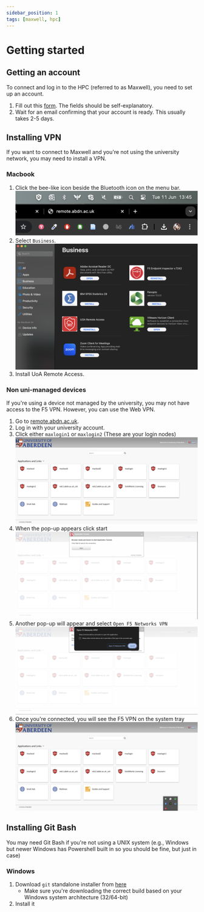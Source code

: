 ```yaml
---
sidebar_position: 1
tags: [maxwell, hpc]
---
```


# Getting started

## Getting an account

To connect and log in to the HPC (referred to as Maxwell), you need to set up an account.

1. Fill out this [form](https://forms.office.com/Pages/ResponsePage.aspx?Host=Teams&lang=%7Blocale%7D&groupId=%7BgroupId%7D&tid=%7Btid%7D&teamsTheme=%7Btheme%7D&upn=%7Bupn%7D&id=rRkrjJxf1EmQdz7Dz8UrPwnct1uLpx5IjNgNRGJ4P6NUMU1WVDJZV0lLTFpJTUJHUjRQMUtEUkVXMiQlQCN0PWcu). The fields should be self-explanatory.
2. Wait for an email confirming that your account is ready. This usually takes 2-5 days.

## Installing VPN

If you want to connect to Maxwell and you're not using the university network, you may need to install a VPN.

### Macbook

1. Click the bee-like icon beside the Bluetooth icon on the menu bar.
    ![Kandji](img/02_01.png)
1. Select `Business`.
    ![Kandji user interface](img/02_02.png)
1. Install UoA Remote Access.

### Non uni-managed devices

If you're using a device not managed by the university, you may not have access to the F5 VPN. However, you can use the Web VPN.

1. Go to [remote.abdn.ac.uk](https://remote.abdn.ac.uk).
1. Log in with your university account.
1. Click either `maxlogin1` or `maxlogin2` (These are your login nodes)
    ![Remote Aberdeen](img/02_03.png)
1. When the pop-up appears click start ![Remote Aberdeen popup](img/02_04.png)
1. Another pop-up will appear and select `Open F5 Networks VPN`
    ![Open F5 Networks VPN](img/02_05.png)
1. Once you're connected, you will see the F5 VPN on the system tray
    ![System tray with connected VPN](img/02_06.png)



## Installing Git Bash
You may need Git Bash if you're not using a UNIX system (e.g., Windows but newer Windows has Powershell built in so you should be fine, but just in case)

### Windows
1. Download `git` standalone installer from [here](https://www.git-scm.com/download/win)
    - Make sure you're downloading the correct build based on your Windows system architecture (32/64-bit)
1. Install it
